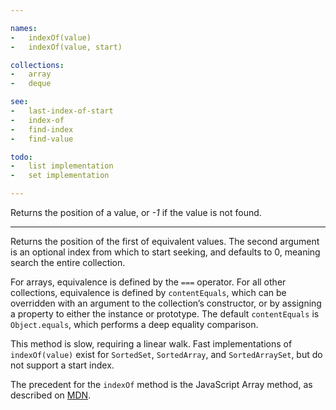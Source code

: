 ```yaml
---

names:
-   indexOf(value)
-   indexOf(value, start)

collections:
-   array
-   deque

see:
-   last-index-of-start
-   index-of
-   find-index
-   find-value

todo:
-   list implementation
-   set implementation

---
```


Returns the position of a value, or *-1* if the value is not found.

---

Returns the position of the first of equivalent values.
The second argument is an optional index from which to start seeking, and
defaults to 0, meaning search the entire collection.

For arrays, equivalence is defined by the `===` operator.
For all other collections, equivalence is defined by `contentEquals`, which
can be overridden with an argument to the collection’s constructor, or by
assigning a property to either the instance or prototype.
The default `contentEquals` is `Object.equals`, which performs a deep equality
comparison.

This method is slow, requiring a linear walk.
Fast implementations of `indexOf(value)` exist for `SortedSet`, `SortedArray`,
and `SortedArraySet`, but do not support a start index.

The precedent for the `indexOf` method is the JavaScript Array method, as
described on [MDN][].

[MDN]: https://developer.mozilla.org/en-US/docs/Web/JavaScript/Reference/Global_Objects/Array/indexOf

